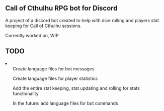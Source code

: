 <h2>Call of Cthulhu RPG bot for Discord</h2>
<p>A project of a discord bot created to help with dice rolling and players stat keeping for Call of Cthulhu sessions.</p>
<p>Currently worked on, WIP</p>

<h2>TODO</h2>
<li>
  <ul>Create language files for bot messages</ul>
  <ul>Create language files for player statistics</ul>
  <ul>Add the entire stat keeping, stat updating and rolling for stats functionality</ul>
  <ul>In the future: add language files for bot commands</ul>
</li>
